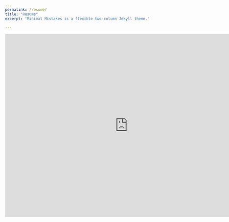 ```yaml
---
permalink: /resume/
title: "Resume"
excerpt: "Minimal Mistakes is a flexible two-column Jekyll theme."

---
```


<iframe width="800" height="600" src="https://www.docdroid.net/zh8cSg3/josh-brostoff-resume.pdf" frameborder="0" allowtransparency allowfullscreen></iframe>

